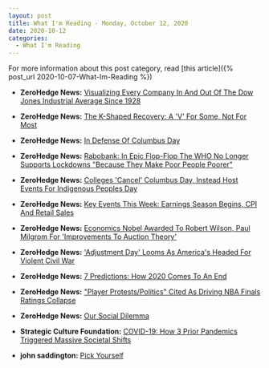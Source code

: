```yaml
---
layout: post
title: What I'm Reading - Monday, October 12, 2020
date: 2020-10-12
categories:
  - What I'm Reading
---
```


For more information about this post category, read [this article]({% post_url 2020-10-07-What-Im-Reading %})

* **ZeroHedge News:** [Visualizing Every Company In And Out Of The Dow Jones Industrial Average Since 1928](https://www.zerohedge.com/markets/visualizing-every-company-and-out-dow-jones-industrial-average-1928)

* **ZeroHedge News:** [The K-Shaped Recovery:  A 'V' For Some, Not For Most](https://www.zerohedge.com/economics/k-shaped-recovery-v-some-not-most)

* **ZeroHedge News:** [In Defense Of Columbus Day](https://www.zerohedge.com/political/defense-columbus-day)

* **ZeroHedge News:** [Rabobank: In Epic Flop-Flop The WHO No Longer Supports Lockdowns "Because They Make Poor People Poorer"](https://www.zerohedge.com/markets/rabobank-epic-flop-flop-who-no-longer-supports-lockdowns-because-they-make-poor-people)

* **ZeroHedge News:** [Colleges 'Cancel' Columbus Day, Instead Host Events For Indigenous Peoples Day](https://www.zerohedge.com/political/colleges-cancel-columbus-day-instead-host-events-indigenous-peoples-day)

* **ZeroHedge News:** [Key Events This Week: Earnings Season Begins, CPI And Retail Sales](https://www.zerohedge.com/markets/key-events-week-earnings-season-begins-cpi-and-retail-sales)

* **ZeroHedge News:** [Economics Nobel Awarded To Robert Wilson, Paul Milgrom For 'Improvements To Auction Theory'](https://www.zerohedge.com/economics/economics-nobel-awarded-robert-wilson-paul-milgrom-improvements-auction-theory)

* **ZeroHedge News:** ['Adjustment Day' Looms As America's Headed For Violent Civil War](https://www.zerohedge.com/political/adjustment-day-looms-americas-headed-violent-civil-war)

* **ZeroHedge News:** [7 Predictions: How 2020 Comes To An End](https://www.zerohedge.com/markets/7-predictions-how-2020-comes-end)

* **ZeroHedge News:** ["Player Protests/Politics" Cited As Driving NBA Finals Ratings Collapse](https://www.zerohedge.com/political/nba-finals-ratings-collapse-game-3-continuing-trend-plunging-viewership)

* **ZeroHedge News:** [Our Social Dilemma](https://www.zerohedge.com/technology/our-social-dilemma)

* **Strategic Culture Foundation:** [COVID-19: How 3 Prior Pandemics Triggered Massive Societal Shifts](https://www.strategic-culture.org/news/2020/10/12/covid-19-how-3-prior-pandemics-triggered-massive-societal-shifts/)

* **john saddington:** [Pick Yourself](https://john.do/pick-yourself/)

